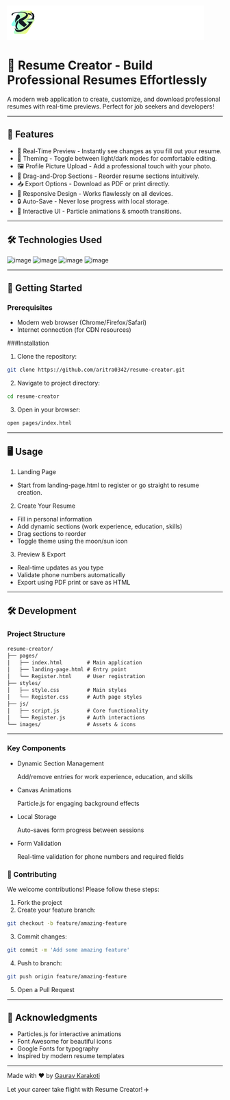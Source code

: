 <img src="images/readme logo.svg" alt="Logo" />

# 🚀 Resume Creator - Build Professional Resumes Effortlessly 

A modern web application to create, customize, and download professional resumes with real-time previews. Perfect for job seekers and developers!

---

## 🌟 Features   
- 📝 Real-Time Preview - Instantly see changes as you fill out your resume.
- 🎨 Theming - Toggle between light/dark modes for comfortable editing.
- 🖼️ Profile Picture Upload - Add a professional touch with your photo.
- 🧩 Drag-and-Drop Sections - Reorder resume sections intuitively.
- 📥 Export Options - Download as PDF or print directly.
- 📱 Responsive Design - Works flawlessly on all devices.
- 🔒 Auto-Save - Never lose progress with local storage.
- 🎉 Interactive UI - Particle animations & smooth transitions.

---

## 🛠️ Technologies Used
![image](https://github.com/user-attachments/assets/07f45566-6bea-4bb9-bab2-5662a82ff143)
![image](https://github.com/user-attachments/assets/1f1299bd-2acc-4e76-bd5d-097060c08461)
![image](https://github.com/user-attachments/assets/44decc81-eadd-4798-a9e5-b26cb0cb5df6)
![image](https://github.com/user-attachments/assets/1915057e-baf0-438a-89df-259feb10fa76)

---

## 🚀 Getting Started

### Prerequisites
- Modern web browser (Chrome/Firefox/Safari)
- Internet connection (for CDN resources)

###Installation
1. Clone the repository:
```bash
git clone https://github.com/aritra0342/resume-creator.git
```
2. Navigate to project directory:
```bash
cd resume-creator
```
3. Open in your browser:
```bash
open pages/index.html
```

---

## 🖥️ Usage
1. Landing Page
- Start from landing-page.html to register or go straight to resume creation.

2. Create Your Resume
- Fill in personal information
- Add dynamic sections (work experience, education, skills)
- Drag sections to reorder
- Toggle theme using the moon/sun icon

3. Preview & Export
- Real-time updates as you type
- Validate phone numbers automatically
- Export using PDF print or save as HTML

---

## 🛠️ Development
### Project Structure
```
resume-creator/
├── pages/
│   ├── index.html        # Main application
│   ├── landing-page.html # Entry point
│   └── Register.html     # User registration
├── styles/
│   ├── style.css         # Main styles
│   └── Register.css      # Auth page styles
├── js/
│   ├── script.js         # Core functionality
│   └── Register.js       # Auth interactions
└── images/               # Assets & icons
```

---

### Key Components
- Dynamic Section Management

  Add/remove entries for work experience, education, and skills
- Canvas Animations
  
   Particle.js for engaging background effects
- Local Storage
  
   Auto-saves form progress between sessions
- Form Validation
  
   Real-time validation for phone numbers and required fields

### 🤝 Contributing

We welcome contributions! Please follow these steps:

1. Fork the project
2. Create your feature branch:
```bash
git checkout -b feature/amazing-feature
```
3. Commit changes:
```bash
git commit -m 'Add some amazing feature'
```
4. Push to branch:
```bash
git push origin feature/amazing-feature
```
5. Open a Pull Request

---

## 🙏 Acknowledgments
- Particles.js for interactive animations
- Font Awesome for beautiful icons
- Google Fonts for typography
- Inspired by modern resume templates

---

Made with ❤️ by [Gaurav Karakoti](https://github.com/GauravKarakoti) 

Let your career take flight with Resume Creator! ✈️

